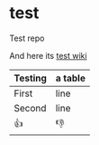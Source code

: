 # test

Test repo

And here its [test wiki](@QTX0/test/wiki)

Testing | a table
--------|--------
First | line
Second | line
:+1: | :-1:
